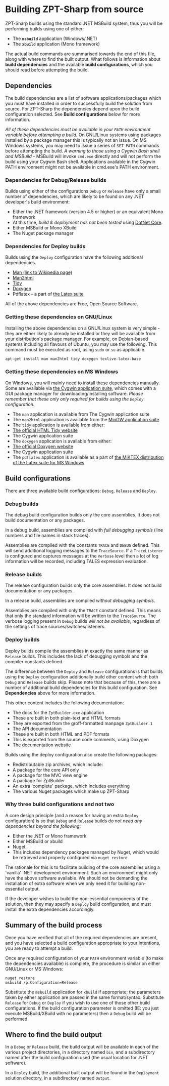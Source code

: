 # Building ZPT-Sharp from source
ZPT-Sharp builds using the standard .NET MSBuild system, thus you will be performing builds using one of either:

* The **`msbuild`** application (Windows/.NET)
* The **`xbuild`** application (Mono framework)

The actual build commands are summarised towards the end of this file, along with where to find the built output. What follows is information about **build dependencies** and the available **build configurations**, which you should read before attempting the build.

## Dependencies
The build dependencies are a list of software applications/packages which you must have installed in order to successfully build the solution from source.  For ZPT-Sharp the dependencies depend upon the build configuration selected. See **Build configurations** below for more information.

*All of these dependencies must be available in your `PATH` environment variable before attempting a build.*  On GNU/Linux systems using packages installed by a package manager this is typically not an issue.  On MS Windows systems, you may need to issue a series of `SET PATH` commands before attempting the build.  *A warning to those using a Cygwin Bash shell and MSBuild -* MSBuild will invoke `cmd.exe` directly and will not perform the build using your Cygwin Bash shell.  Applications available in the Cygwin PATH environment might not be available in cmd.exe's PATH environment.

### Dependencies for Debug/Release builds
Builds using either of the configurations `Debug` or `Release` have only a small number of dependencies, which are likely to be found on any .NET developer's build environment:

* Either the .NET framework (version 4.5 or higher) or an equivalent Mono framework
 * At this time, *build & deployment has not been tested* using [DotNet Core].
* Either MSBuild or Mono XBuild
* The Nuget package manager

[DotNet Core]: https://www.microsoft.com/net/core

### Dependencies for Deploy builds
Builds using the `Deploy` configuration have the following additional dependencies.

* [Man (link to Wikipedia page)]
* [Man2html]
* [Tidy]
* [Doxygen]
* Pdflatex - a part of [the Latex suite]

All of the above dependencies are Free, Open Source Software.

[Man (link to Wikipedia page)]: https://en.wikipedia.org/wiki/Man_page
[Man2html]: http://www.nongnu.org/man2html/
[Tidy]: http://www.html-tidy.org/
[Doxygen]: http://www.stack.nl/~dimitri/doxygen/
[the Latex suite]: https://www.latex-project.org/

### Getting these dependencies on GNU/Linux
Installing the above dependencies on a GNU/Linux system is very simple - they are either likely to already be installed or they will be available from your distribution's package manager.  For example, on Debian-based systems including all flavours of Ubuntu, you may use the following.  This command must be executed as root, using `sudo` or `su` as applicable.

```bash
apt-get install man man2html tidy doxygen texlive-latex-base
```

### Getting these dependencies on MS Windows
On Windows, you will mainly need to install these dependencies manually.  Some are available via [the Cygwin application suite], which comes with a GUI package manager for downloading/installing software. *Please remember that these only only required for builds using the `Deploy` configuration.*

[the Cygwin application suite]: https://www.cygwin.com

* The `man` application is available from The Cygwin application suite
* The `man2html` application is available from the [MinGW application suite]
* The `tidy` application is available from either:
 * [The official HTML Tidy website]
 * The Cygwin application suite
* The `doxygen` application is available from either:
 * [The official Doxygen website]
 * The Cygwin application suite
* The `pdflatex` application is available as a part of [the MiKTEX distribution of the Latex suite for MS Windows]

[MinGW application suite]: http://www.mingw.org/
[The official HTML Tidy website]: http://www.html-tidy.org/
[The official Doxygen website]: http://www.stack.nl/~dimitri/doxygen/download.html
[the MiKTEX distribution of the Latex suite for MS Windows]: http://miktex.org/

## Build configurations
There are three available build configurations: `Debug`, `Release` and `Deploy`.

### Debug builds
The debug build configuration builds only the core assemblies. It does not build documentation or any packages.

In a debug build, assemblies are compiled with *full debugging symbols* (line numbers and file names in stack traces).

Assemblies are compiled with the constants `TRACE` and `DEBUG` defined. This will send additional logging messages to the `TraceSource`. If a `TraceListener` is configured and captures messages at the `Verbose` level then a lot of log information will be recorded, including TALES expression evaluation.

### Release builds
The release configuration builds only the core assemblies. It does not build documentation or any packages.

In a release build, assemblies are compiled *without debugging symbols*.

Assemblies are compiled with only the `TRACE` constant defined. This means that only the standard information will be written to the `TraceSource`. The verbose logging present in `Debug` builds *will not be available*, regardless of the settings of trace sources/switches/listeners.

### Deploy builds
Deploy builds compile the assemblies in exactly the same manner as `Release` builds. This includes the lack of debugging symbols and the compiler constants defined.

The difference between the `Deploy` and `Release` configurations is that builds using the `Deploy` configuration additionally build other content which both `Debug` and `Release` builds skip. Please note that because of this, there are a number of additional build dependencies for this build configuration.  See **Dependencies** above for more information.

This other content includes the following documentation:

* The docs for the `ZptBuilder.exe` application
 * These are built in both plain-text and HTML formats
 * They are exported from the groff-formatted manpage `ZptBuilder.1`
* The API documentation
 * These are built in both HTML and PDF formats
 * This is exported from the source code comments, using Doxygen
* The documentation website

Builds using the deploy configuration also create the following packages:

* Redistributable zip archives, which include:
 * A package for the core API only
 * A package for the MVC view engine
 * A package for ZptBuilder
 * An extra 'complete' package, which includes everything
* The various Nuget packages which make up ZPT-Sharp

### Why three build configurations and not two
A core design principle (and a reason for having an extra `Deploy` configuration) is so that `Debug` and `Release` builds *do not need any dependencies beyond the following*:

* Either the .NET or Mono framework
* Either MSBuild or xbuild
* Nuget
 * This includes dependency packages managed by Nuget, which would be retrieved and properly configured via `nuget restore`

The rationale for this is to facilitate building of the core assemblies using a 'vanilla' .NET development environment. Such an environment might only have the above software available. We should not be demanding the installation of extra software when we only need it for building non-essential output.

If the developer wishes to build the non-essential components of the solution, then they may specify a `Deploy` build configuration, and must install the extra dependencies accordingly.

## Summary of the build process
Once you have verified that all of the required dependencies are present, and you have selected a build configuration appropriate to your intentions, you are ready to attempt a build.

Once any required configuration of your `PATH` environment variable (to make the dependencies available) is complete, the procedure is similar on either GNU/Linux or MS Windows:

```
nuget restore
msbuild /p:Configuration=Release
```

Substitute the `msbuild` application for `xbuild` if appropriate; the parameters taken by either application are passed in the same format/syntax.
Substitute `Release` for `Debug` or `Deploy` if you wish to use one of those other build configurations.
If the build configuration parameter is omitted (IE: you just execute MSBuild/XBuild with no parameters) then a `Debug` build will be performed.

## Where to find the build output
In a `Debug` or `Release` build, the build output will be available in each of the various project directories, in a directory named `bin`, and a subdirectory named after the build configuration used (the usual location for .NET software).

In a `Deploy` build, the additional built output will be found in the `Deployment` solution directory, in a subdirectory named `Output`.
